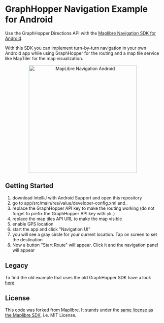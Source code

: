 # GraphHopper Navigation Example for Android

Use the GraphHopper Directions API with the [Maplibre Navigation SDK for Android](https://github.com/maplibre/maplibre-navigation-android).

With this SDK you can implement turn-by-turn navigation in your own Android app while using GraphHopper for the routing and a map tile service like MapTiler for the map visualization.

<div align="center">
  <img src="https://github.com/maplibre/maplibre-navigation-android/blob/main/.github/preview.png" height="350px" alt="MapLibre Navigation Android">
</div>

## Getting Started

1. download IntelliJ with Android Support and open this repository
2. go to app/src/main/res/value/developer-config.xml and..
3. replace the GraphHopper API key to make the routing working (do not forget to prefix the GraphHopper API key with `pk.`)
4. replace the map tiles API URL to make the map visible
5. enable GPS location
6. start the app and click "Navigation UI"
7. you will see a gray circle for your current location. Tap on screen to set the destination
8. Now a button "Start Route" will appear. Click it and the navigation panel will appear

## Legacy

To find the old example that uses the old GraphHopper SDK have a look [here](https://github.com/graphhopper/graphhopper-navigation-example-legacy).

## License

This code was forked from Maplibre. It stands under the [same license as the Maplibre SDK](https://github.com/maplibre/maplibre-navigation-android#license), i.e. MIT License.
